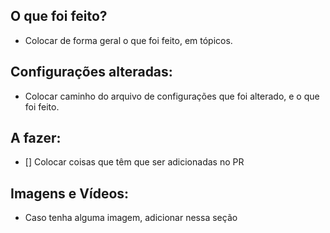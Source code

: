 ## O que foi feito?
- Colocar de forma geral o que foi feito, em tópicos.

## Configurações alteradas:
- Colocar caminho do arquivo de configurações que foi alterado, e o que foi feito.

## A fazer:
- [] Colocar coisas que têm que ser adicionadas no PR

## Imagens e Vídeos:
- Caso tenha alguma imagem, adicionar nessa seção